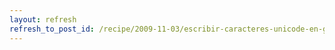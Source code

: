 ```yaml
---
layout: refresh
refresh_to_post_id: /recipe/2009-11-03/escribir-caracteres-unicode-en-gnu-linux.html
---
```

